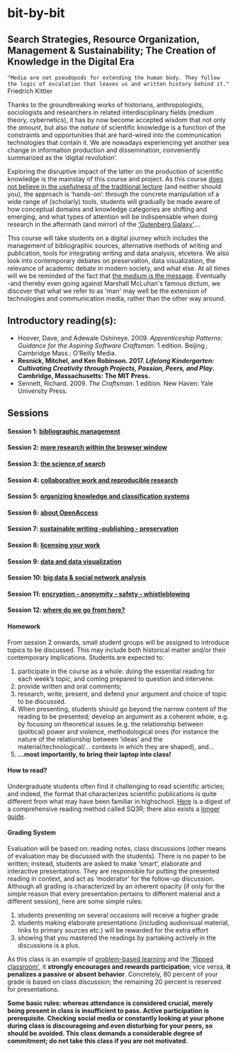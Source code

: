# bit-by-bit
## Search Strategies, Resource Organization, Management & Sustainability; The Creation of Knowledge in the Digital Era

`"Media are not pseudopods for extending the human body. They follow the logic of escalation that leaves us and written history behind it."` Friedrich Kittler

Thanks to the groundbreaking works of historians, anthropologists, sociologists and researchers in related interdisciplinary fields (medium theory, cybernetics), it has by now become accepted wisdom that not only the *amount*, but also the *nature* of scientific knowledge is a function of the constraints and opportunities that are hard-wired into the communication technologies that contain it. We are nowadays experiencing yet another sea change in information production and dissemination, conveniently summarized as the ‘digital revolution’. 

Exploring the disruptive impact of the latter on the production of scientific knowledge is the mainstay of this course and project. As this course [does not believe in the usefulness of the traditional lecture](https://www.wired.com/2017/05/the-mechanical-universe/) (and neither should you), the approach is ‘hands-on’: through the concrete manipulation of a wide range of (scholarly) tools, students will gradually be made aware of how conceptual domains and knowledge categories are shifting and emerging, and what types of attention will be indispensable when doing research in the aftermath (and mirror) of the [‘Gutenberg Galaxy’](https://en.wikipedia.org/wiki/The_Gutenberg_Galaxy)....

This course will take students on a digital journey which includes the management of bibliographic sources, alternative methods of writing and publication, tools for integrating writing and data analysis, etcetera. We also look into contemporary debates on preservation, data visualization, the relevance of academic debate in modern society, and what else. At all times will we be reminded of the fact that [the medium is the message](https://en.wikipedia.org/wiki/The_medium_is_the_message). Eventually -and thereby even going against Marshall McLuhan's famous dictum, we discover that what we refer to as 'man' may well be the extension of technologies and communication media, rather than the other way around. 

## Introductory reading(s):

* Hoover, Dave, and Adewale Oshineye. 2009. *Apprenticeship Patterns: Guidance for the Aspiring Software Craftsman*. 1 edition. Beijing ; Cambridge Mass.: O’Reilly Media.
* **Resnick, Mitchel, and Ken Robinson. 2017. *Lifelong Kindergarten: Cultivating Creativity through Projects, Passion, Peers, and Play*. Cambridge, Massachusetts: The MIT Press.**
* Sennett, Richard. 2009. *The Craftsman*. 1 edition. New Haven: Yale University Press.


## Sessions

#### Session 1: [bibliographic management](https://github.com/michaelschiltz/bit-by-bit/blob/4747873b81362fcb22924903bbb61802c7ecdff9/session%2001%20-%20bibliographic%20management.md)

#### Session 2: [more research within the browser window](https://github.com/michaelschiltz/bit-by-bit/blob/master/session%2002%20-%20more%20research%20within%20the%20browser%20window.md)

#### Session 3: [the science of search](https://github.com/michaelschiltz/bit-by-bit/blob/master/session%2003%20-%20the%20science%20of%20search.md)

#### Session 4: [collaborative work and reproducible research](https://github.com/michaelschiltz/bit-by-bit/blob/master/session%2004%20-%20collaborative%20work%20and%20reproducible%20research.md)

#### Session 5: [organizing knowledge and classification systems](https://github.com/michaelschiltz/bit-by-bit/blob/master/session%2005%20-%20organizing%20knowledge%20and%20classification%20systems.md)

#### Session 6: [about OpenAccess](https://github.com/michaelschiltz/bit-by-bit/blob/master/session%2006%20-%20about%20OpenAccess%2C%20open%20peer%20review%20etc.md)

#### Session 7: [sustainable writing -publishing - preservation](https://github.com/michaelschiltz/bit-by-bit/blob/master/session%2007%20-%20sustainable%20writing%20-%20publishing%20-%20preservation.md)

#### Session 8: [licensing your work](https://github.com/michaelschiltz/bit-by-bit/blob/master/session%2008%20-%20licensing%20your%20work.md)

#### Session 9: [data and data visualization](https://github.com/michaelschiltz/bit-by-bit/blob/master/session%2009%20-%20data%20and%20data%20visualization.md)

#### Session 10: [big data & social network analysis](https://github.com/michaelschiltz/bit-by-bit/blob/master/session%2010%20-%20big%20data_social%20network%20analysis.md)

#### Session 11: [encryption - anonymity - safety - whistleblowing](https://github.com/michaelschiltz/bit-by-bit/blob/master/session%2011%20-%20encryption_anonymity_safety_whistleblowing.md)

#### Session 12: [where do we go from here?](https://github.com/michaelschiltz/bit-by-bit/blob/master/session%2012%20-%20where%20do%20we%20go%20from%20here%3F)

#### Homework

From session 2 onwards, small student groups will be assigned to introduce topics to be discussed. This may include both historical matter and/or their contemporary implications.
Students are expected to:
1. participate in the course as a whole: doing the essential reading for each week’s topic, and coming prepared to question and intervene.
2. provide written and oral comments;
3. research, write, present, and defend your argument and choice of topic to be discussed.
4. When presenting, students should go beyond the narrow content of the reading to be presented; develop an argument as a coherent whole, e.g. by focusing on theoretical issues (e.g. the relationship between (political) power and violence, methodological ones (for instance the nature of the relationship between ‘ideas’ and the material/technological/… contexts in which they are shaped), and...
5. **...most importantly, to bring their laptop into class!**

#### How to read?

Undergraduate students often find it challenging to read scientific articles; and indeed, the format that characterizes scientific publications is quite different from what may have been familiar in highschool. [Here](https://en.wikipedia.org/wiki/SQ3R) is a digest of a comprehensive reading method called SQ3R; there also exists a [longer guide](https://www.ucc.vt.edu/academic_support/online_study_skills_workshops/SQ3R_improving_reading_comprehension.html). 

#### Grading System

Evaluation will be based on: reading notes, class discussions (other means of evaluation may be discussed with the students). There is no paper to be written; instead, students are asked to make ‘smart’, elaborate and interactive presentations. They are responsible for putting the presented reading in context, and act as ‘moderator’ for the follow-up discussion.
Although all grading is characterized by an inherent opacity (if only for the simple reason that every presentation pertains to different material and a different session), here are some simple rules:

1. students presenting on several occasions will receive a higher grade
2. students making elaborate presentations (including audiovisual material, links to primary sources etc.) will be rewarded for the extra effort
3. showing that you mastered the readings by partaking actively in the discussions is a plus.

As this class is an example of [problem-based learning](https://en.wikipedia.org/wiki/Problem-based_learning) and the ['flipped classroom'](https://en.wikipedia.org/wiki/Flipped_classroom), it **strongly encourages and rewards participation**; vice versa, **it penalizes a passive or absent behavior**. Concretely, 80 percent of your grade is based on class discussion; the remaining 20 percent is reserved for presentations.

**Some basic rules: whereas attendance is considered crucial, merely being present in class is insufficient to pass. Active participation is prerequisite. Checking social media or constantly looking at your phone during class is discourageing and even disturbing for your peers, so should be avoided. This class demands a considerable degree of commitment; do not take this class if you are not motivated.**
